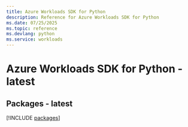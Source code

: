 ```yaml
---
title: Azure Workloads SDK for Python
description: Reference for Azure Workloads SDK for Python
ms.date: 07/25/2025
ms.topic: reference
ms.devlang: python
ms.service: workloads
---
```

# Azure Workloads SDK for Python - latest
## Packages - latest
[!INCLUDE [packages](workloads-index.md)]
